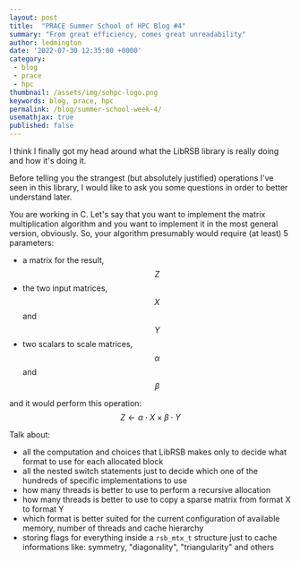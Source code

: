 ```yaml
---
layout: post
title:  "PRACE Summer School of HPC Blog #4"
summary: "From great efficiency, comes great unreadability"
author: ledmington
date: '2022-07-30 12:35:00 +0000'
category:
 - blog
 - prace
 - hpc
thumbnail: /assets/img/sohpc-logo.png
keywords: blog, prace, hpc
permalink: /blog/summer-school-week-4/
usemathjax: true
published: false
---
```


I think I finally got my head around what the LibRSB library is really doing and how it's doing it.

Before telling you the strangest (but absolutely justified) operations I've seen in this library, I would like to ask you some questions in order to better understand later.

You are working in C. Let's say that you want to implement the matrix multiplication algorithm and you want to implement it in the most general version, obviously. So, your algorithm presumably would require (at least) 5 parameters:
 - a matrix for the result, $$Z$$
 - the two input matrices, $$X$$ and $$Y$$
 - two scalars to scale matrices, $$\alpha$$ and $$\beta$$

and it would perform this operation:
$$Z \leftarrow \alpha \cdot X \times \beta \cdot Y$$



Talk about:
- all the computation and choices that LibRSB makes only to decide what format to use for each allocated block
- all the nested switch statements just to decide which one of the hundreds of specific implementations to use
- how many threads is better to use to perform a recursive allocation
- how many threads is better to use to copy a sparse matrix from format X to format Y
- which format is better suited for the current configuration of available memory, number of threads and cache hierarchy
- storing flags for everything inside a `rsb_mtx_t` structure just to cache informations like: symmetry, "diagonality", "triangularity" and others
